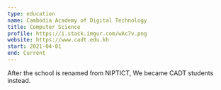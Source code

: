 ```yaml
---
type: education
name: Cambodia Academy of Digital Technology
title: Computer Science
profile: https://i.stack.imgur.com/wAc7v.png
website: https://www.cadt.edu.kh
start: 2021-04-01
end: Current
---
```

After the school is renamed from NIPTICT, We became CADT students instead.
